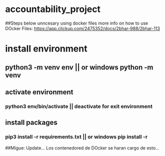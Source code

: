 # accountability_project

##Steps below unncesary using docker files
more info on how to use DOcker Files: 
https://app.clickup.com/2475352/docs/2bhar-988/2bhar-113

# install environment
## python3 -m venv env || or windows python -m venv

## activate environment
### python3 env/bin/activate || deactivate for exit environment

## install packages
### pip3 install -r requirements.txt || or windows pip install -r

##Migue: Update... Los contenedored de DOcker se haran cargo de esto...

